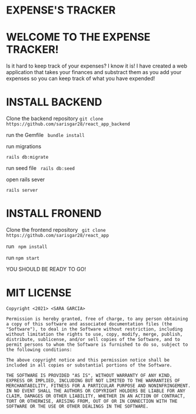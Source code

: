 # EXPENSE'S TRACKER 


# WELCOME TO THE EXPENSE TRACKER!

Is it hard to keep track of your expenses? I know it is! I have created a web application that takes your finances and substract them as you add your expenses so you can keep track of what you have expended!

# INSTALL BACKEND

Clone the backend repository
```git clone https://github.com/sarisgar28/react_app_backend```


run the Gemfile 
``` bundle install```

run migrations 

```rails db:migrate```

run seed file
``` rails db:seed```

open rails sever

```rails server```

# INSTALL FRONEND
Clone the frontend repository
``` git clone https://github.com/sarisgar28/react_app```

run  ``` npm install```

run ```npm start```


YOU SHOULD BE READY TO GO! 

# MIT LICENSE 

```
Copyright <2021> <SARA GARCIA>

Permission is hereby granted, free of charge, to any person obtaining a copy of this software and associated documentation files (the "Software"), to deal in the Software without restriction, including without limitation the rights to use, copy, modify, merge, publish, distribute, sublicense, and/or sell copies of the Software, and to permit persons to whom the Software is furnished to do so, subject to the following conditions:

The above copyright notice and this permission notice shall be included in all copies or substantial portions of the Software.

THE SOFTWARE IS PROVIDED "AS IS", WITHOUT WARRANTY OF ANY KIND, EXPRESS OR IMPLIED, INCLUDING BUT NOT LIMITED TO THE WARRANTIES OF MERCHANTABILITY, FITNESS FOR A PARTICULAR PURPOSE AND NONINFRINGEMENT. IN NO EVENT SHALL THE AUTHORS OR COPYRIGHT HOLDERS BE LIABLE FOR ANY CLAIM, DAMAGES OR OTHER LIABILITY, WHETHER IN AN ACTION OF CONTRACT, TORT OR OTHERWISE, ARISING FROM, OUT OF OR IN CONNECTION WITH THE SOFTWARE OR THE USE OR OTHER DEALINGS IN THE SOFTWARE.
```
